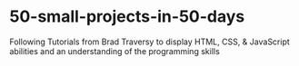 # 50-small-projects-in-50-days
Following Tutorials from Brad Traversy to display HTML, CSS, &amp; JavaScript abilities and an understanding of the programming skills
